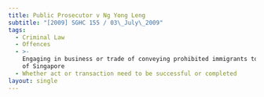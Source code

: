 ```yaml
---
title: Public Prosecutor v Ng Yong Leng
subtitle: "[2009] SGHC 155 / 03\_July\_2009"
tags:
  - Criminal Law
  - Offences
  - >-
    Engaging in business or trade of conveying prohibited immigrants to or out
    of Singapore
  - Whether act or transaction need to be successful or completed
layout: single
---
```


